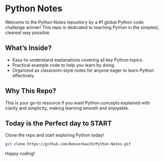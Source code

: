 # Python Notes

Welcome to the Python Notes repository by a #1 global Python code challenge winner! This repo is dedicated to teaching Python in the simplest, clearest way possible.

## What’s Inside?

- Easy-to-understand explanations covering all key Python topics.
- Practical example code to help you learn by doing.
- Organized as classroom-style notes for anyone eager to learn Python effectively.

## Why This Repo?

This is your go-to resource if you want Python concepts explained with clarity and simplicity, making learning smooth and enjoyable.

## Today is the Perfect day to START


Clone the repo and start exploring Python today!

``` bash
git clone https://github.com/Denvermax19/Python-Notes.git
```

Happy coding!
